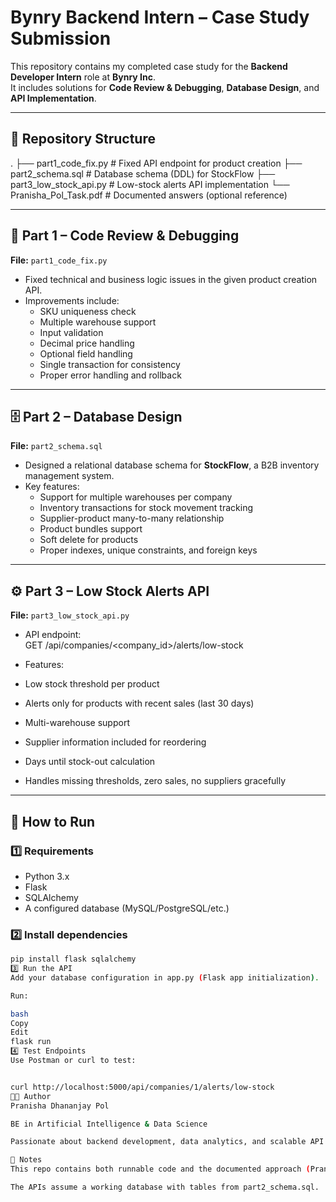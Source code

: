 # Bynry Backend Intern – Case Study Submission

This repository contains my completed case study for the **Backend Developer Intern** role at **Bynry Inc**.  
It includes solutions for **Code Review & Debugging**, **Database Design**, and **API Implementation**.

---

## 📂 Repository Structure

.
├── part1_code_fix.py # Fixed API endpoint for product creation
├── part2_schema.sql # Database schema (DDL) for StockFlow
├── part3_low_stock_api.py # Low-stock alerts API implementation
└── Pranisha_Pol_Task.pdf # Documented answers (optional reference)


---

## 📜 Part 1 – Code Review & Debugging

**File:** `part1_code_fix.py`  
- Fixed technical and business logic issues in the given product creation API.
- Improvements include:
  - SKU uniqueness check
  - Multiple warehouse support
  - Input validation
  - Decimal price handling
  - Optional field handling
  - Single transaction for consistency
  - Proper error handling and rollback

---

## 🗄️ Part 2 – Database Design

**File:** `part2_schema.sql`  
- Designed a relational database schema for **StockFlow**, a B2B inventory management system.
- Key features:
  - Support for multiple warehouses per company
  - Inventory transactions for stock movement tracking
  - Supplier-product many-to-many relationship
  - Product bundles support
  - Soft delete for products
  - Proper indexes, unique constraints, and foreign keys

---

## ⚙️ Part 3 – Low Stock Alerts API

**File:** `part3_low_stock_api.py`  
- API endpoint:  
GET /api/companies/<company_id>/alerts/low-stock

- Features:
- Low stock threshold per product
- Alerts only for products with recent sales (last 30 days)
- Multi-warehouse support
- Supplier information included for reordering
- Days until stock-out calculation
- Handles missing thresholds, zero sales, no suppliers gracefully

---

## 🚀 How to Run

### 1️⃣ Requirements
- Python 3.x
- Flask
- SQLAlchemy
- A configured database (MySQL/PostgreSQL/etc.)

### 2️⃣ Install dependencies
```bash
pip install flask sqlalchemy
3️⃣ Run the API
Add your database configuration in app.py (Flask app initialization).

Run:

bash
Copy
Edit
flask run
4️⃣ Test Endpoints
Use Postman or curl to test:


curl http://localhost:5000/api/companies/1/alerts/low-stock
👩‍💻 Author
Pranisha Dhananjay Pol

BE in Artificial Intelligence & Data Science

Passionate about backend development, data analytics, and scalable API design.

📌 Notes
This repo contains both runnable code and the documented approach (Pranisha_Pol_Task.pdf) for reference.

The APIs assume a working database with tables from part2_schema.sql.
